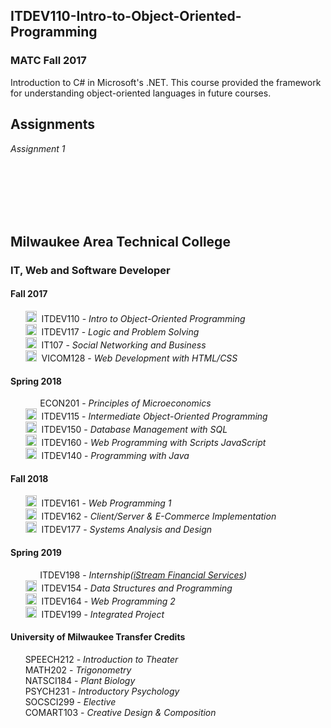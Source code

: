 ITDEV110-Intro-to-Object-Oriented-Programming
------
### MATC Fall 2017

Introduction to C# in Microsoft's .NET.  This course provided the framework for understanding object-oriented languages in future courses.

Assignments
------
*Assignment 1*

<br/>
<br/>
<br/>
<br/>
<br/>

Milwaukee Area Technical College
------
### IT, Web and Software Developer
#### Fall 2017
&nbsp;&nbsp;&nbsp;&nbsp;&nbsp;&nbsp;[<img src="https://github.com/favicon.ico" alt="ITDEV110 GitHub Repository" width="18" height="18">](https://github.com/sudoSanto/ITDEV110-Intro-to-Object-Oriented-Programming "ITDEV110 GitHub Repository")&nbsp;
ITDEV110 - *Intro to Object-Oriented Programming*\
&nbsp;&nbsp;&nbsp;&nbsp;&nbsp;&nbsp;[<img src="https://github.com/favicon.ico" alt="ITDEV117 GitHub Repository" width="18" height="18">](https://github.com/sudoSanto/ITDEV117-Logic-and-Problem-Solving "ITDEV117 GitHub Repository")&nbsp;
ITDEV117 - *Logic and Problem Solving*\
&nbsp;&nbsp;&nbsp;&nbsp;&nbsp;&nbsp;[<img src="https://github.com/favicon.ico" alt="IT107 GitHub Repository" width="18" height="18">](https://github.com/sudoSanto/IT107-Social-Networking-and-Business "IT107 GitHub Repository")&nbsp;
IT107 - *Social Networking and Business*\
&nbsp;&nbsp;&nbsp;&nbsp;&nbsp;&nbsp;[<img src="https://github.com/favicon.ico" alt="VICOM128 GitHub Repository" width="18" height="18">](https://github.com/sudoSanto/VICOM128-Web-Development-with-HTML-CSS "VICOM128 GitHub Repository")&nbsp;
VICOM128 - *Web Development with HTML/CSS*

#### Spring 2018
&nbsp;&nbsp;&nbsp;&nbsp;&nbsp;&nbsp;&nbsp;&nbsp;&nbsp;&nbsp;&nbsp;&nbsp;ECON201 - *Principles of Microeconomics*\
&nbsp;&nbsp;&nbsp;&nbsp;&nbsp;&nbsp;[<img src="https://github.com/favicon.ico" alt="ITDEV115 GitHub Repository" width="18" height="18">](https://github.com/sudoSanto/ITDEV115-Intermediate-Object-Oriented-Programming "ITDEV115 GitHub Repository")&nbsp;
ITDEV115 - *Intermediate Object-Oriented Programming*\
&nbsp;&nbsp;&nbsp;&nbsp;&nbsp;&nbsp;[<img src="https://github.com/favicon.ico" alt="ITDEV150 GitHub Repository" width="18" height="18">](https://github.com/sudoSanto/ITDEV150-Database-Management-with-SQL "ITDEV150 GitHub Repository")&nbsp;
ITDEV150 - *Database Management with SQL*\
&nbsp;&nbsp;&nbsp;&nbsp;&nbsp;&nbsp;[<img src="https://github.com/favicon.ico" alt="ITDEV160 GitHub Repository" width="18" height="18">](https://github.com/sudoSanto/ITDEV160-Web-Programming-With-Scripts-JavaScript "ITDEV160 GitHub Repository")&nbsp;
ITDEV160 - *Web Programming with Scripts JavaScript*\
&nbsp;&nbsp;&nbsp;&nbsp;&nbsp;&nbsp;[<img src="https://github.com/favicon.ico" alt="ITDEV140 GitHub Repository" width="18" height="18">](https://github.com/sudoSanto/ITDEV140-Programming-with-Java "ITDEV140 GitHub Repository")&nbsp;
ITDEV140 - *Programming with Java*

#### Fall 2018
&nbsp;&nbsp;&nbsp;&nbsp;&nbsp;&nbsp;[<img src="https://github.com/favicon.ico" alt="ITDEV161 GitHub Repository" width="18" height="18">](https://github.com/sudoSanto/ITDEV161-Web-Programming-1 "ITDEV161 GitHub Repository")&nbsp;
ITDEV161 - *Web Programming 1*\
&nbsp;&nbsp;&nbsp;&nbsp;&nbsp;&nbsp;[<img src="https://github.com/favicon.ico" alt="ITDEV162 GitHub Repository" width="18" height="18">](https://github.com/sudoSanto/ITDEV162-Client-Server-and-E-Commerce-Implementation "ITDEV162 GitHub Repository")&nbsp;
ITDEV162 - *Client/Server & E-Commerce Implementation*\
&nbsp;&nbsp;&nbsp;&nbsp;&nbsp;&nbsp;[<img src="https://github.com/favicon.ico" alt="ITDEV177 GitHub Repository" width="18" height="18">](https://github.com/sudoSanto/ITDEV177-Systems-Analysis-and-Design "ITDEV177 GitHub Repository")&nbsp;
ITDEV177 - *Systems Analysis and Design*

#### Spring 2019
&nbsp;&nbsp;&nbsp;&nbsp;&nbsp;&nbsp;&nbsp;&nbsp;&nbsp;&nbsp;&nbsp;&nbsp;ITDEV198 - *Internship([iStream Financial Services](https://www.istreamfs.com/ "iStream Financial Services"))*\
&nbsp;&nbsp;&nbsp;&nbsp;&nbsp;&nbsp;[<img src="https://github.com/favicon.ico" alt="ITDEV154 GitHub Repository" width="18" height="18">](https://github.com/sudoSanto/ITDEV154-Data-Structures-and-Programming "ITDEV154 GitHub Repository")&nbsp;
ITDEV154 - *Data Structures and Programming*\
&nbsp;&nbsp;&nbsp;&nbsp;&nbsp;&nbsp;[<img src="https://github.com/favicon.ico" alt="ITDEV164 GitHub Repository" width="18" height="18">](https://github.com/sudoSanto/ITDEV164-Web-Programming-2 "ITDEV164 GitHub Repository")&nbsp;
ITDEV164 - *Web Programming 2*\
&nbsp;&nbsp;&nbsp;&nbsp;&nbsp;&nbsp;[<img src="https://github.com/favicon.ico" alt="ITDEV199 GitHub Repository" width="18" height="18">](https://github.com/sudoSanto/ITDEV199-Integrated-Project "ITDEV199 GitHub Repository")&nbsp;
ITDEV199 - *Integrated Project*

#### University of Milwaukee Transfer Credits
&nbsp;&nbsp;&nbsp;&nbsp;&nbsp;&nbsp;SPEECH212 - *Introduction to Theater*\
&nbsp;&nbsp;&nbsp;&nbsp;&nbsp;&nbsp;MATH202 - *Trigonometry*\
&nbsp;&nbsp;&nbsp;&nbsp;&nbsp;&nbsp;NATSCI184 - *Plant Biology*\
&nbsp;&nbsp;&nbsp;&nbsp;&nbsp;&nbsp;PSYCH231 - *Introductory Psychology*\
&nbsp;&nbsp;&nbsp;&nbsp;&nbsp;&nbsp;SOCSCI299 - *Elective*\
&nbsp;&nbsp;&nbsp;&nbsp;&nbsp;&nbsp;COMART103 - *Creative Design & Composition*
